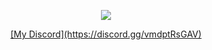 <p align="center">
  <tr>
    <td align="center" style="padding=0;width=50%;">
      <a href="https://github.com/darktrovx">
      <img src="https://github-readme-stats.vercel.app/api/?username=darktrovx&theme=aura&show_icons=true"/>
    </td>
  </tr>
</p>
<p align="center">
[My Discord](https://discord.gg/vmdptRsGAV)
</p>

